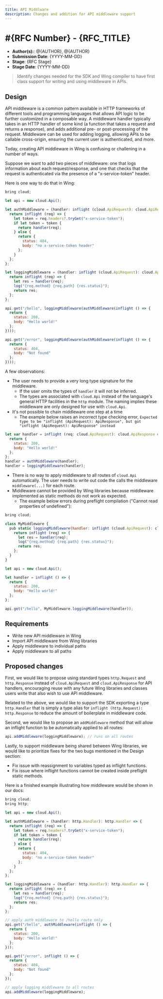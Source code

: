 ```yaml
---
title: API Middlware
description: Changes and addition for API middleware support
---
```


# #{RFC Number} - {RFC_TITLE}

- **Author(s):**: @{AUTHOR}, @{AUTHOR}
- **Submission Date**: {YYYY-MM-DD}
- **Stage**: {RFC Stage}
- **Stage Date**: {YYYY-MM-DD}

<!---
Directions for above:

Author(s): Git tag for PR authors and contributors
Submission Date: Fill in with date of initial submission, YYYY-MM-DD
Stage: Fill in with current stage in the RFC lifecycle
Stage Date: Fill in with date of last stage change
-->

> Identify changes needed for the SDK and Wing compiler to have first class support for writing and using middleware in APIs.

<!--
This RFCs have 3 sections: Requirements -> Design -> Implementation. We intentionally start with *Design* since it
is a great way to introduice the feature to readers.
-->

## Design

API middleware is a common pattern available in HTTP frameworks of different tools and programming languages that allows API logic to be further customized in a composable way.
A middleware handler typically takes in an HTTP handler of some kind (a function that takes a request and returns a response), and adds additional pre- or post-processing of the request.
Middleware can be used for adding logging, allowing APIs to be callable cross-origin, ensuring the current user is authenticated, and more.

Today, creating API middleware in Wing is confusing or challening in a number of ways.

Suppose we want to add two pieces of middleware: one that logs information about each request/response, and one that checks that the request is authenticated via the presence of a "x-service-token" header.

Here is one way to do that in Wing:

```js
bring cloud;

let api = new cloud.Api();

let authMiddleware = (handler: inflight (cloud.ApiRequest): cloud.ApiResponse): inflight (cloud.ApiRequest): cloud.ApiResponse => {
  return inflight (req) => {
    let token = req.headers?.tryGet("x-service-token");
    if let token = token {
      return handler(req);
    } else {
      return {
        status: 404,
        body: "no x-service-token header"
      };
    }
  };
};

let loggingMiddleware = (handler: inflight (cloud.ApiRequest): cloud.ApiResponse): inflight (cloud.ApiRequest): cloud.ApiResponse => {
  return inflight (req) => {
    let res = handler(req);
    log("{req.method} {req.path} {res.status}");
    return res;
  };
};

api.get("/hello", loggingMiddleware(authMiddleware(inflight () => {
  return {
    status: 200,
    body: "Hello world!"
  };
})));

api.get("/error", loggingMiddleware(authMiddleware(inflight () => {
  return {
    status: 404,
    body: "Not found"
  };
})));
```

A few observations:
- The user needs to provide a very long type signature for the middleware.
  - If the user omits the types of `handler` it will not be inferred.
  - The types are associated with `cloud.Api` instead of the language's general HTTP facilities in the `http` module. The naming implies these middleware are only designed for use with `cloud.Api`.
- It's not possible to chain middleware one step at a time
  - The example below raises an incorrect type checking error, `Expected type to be "inflight (ApiRequest): ApiResponse", but got "inflight (ApiRequest): ApiResponse" instead`

```js
let var handler = inflight (req: cloud.ApiRequest): cloud.ApiResponse => {
  return {
    status: 200,
    body: "Hello world!"
  };
};
handler = authMiddleware(handler);
handler = loggingMiddleware(handler);
```

- There is no way to apply middleware to all routes of `cloud.Api` automatically. The user needs to write out code the calls the middleware `middleware(...)` for each route.
- Middleware cannot be provided by Wing libraries because middleware implemented as static methods do not work as expected.
  - The example below errors during preflight compilation ("Cannot read properties of undefined"):

```js
bring cloud;

class MyMiddleware {
  pub static loggingMiddleware(handler: inflight (cloud.ApiRequest): cloud.ApiResponse): inflight (cloud.ApiRequest): cloud.ApiResponse {
    return inflight (req) => {
      let res = handler(req);
      log("{req.method} {req.path} {res.status}");
      return res;
    };
  }
}

let api = new cloud.Api();

let handler = inflight () => {
  return {
    status: 200,
    body: "Hello world!"
  };
};

api.get("/hello", MyMiddleware.loggingMiddleware(handler));
```

<!--
This section works backwards from an the end user. It is written as one or more "artifacts from the future" such as the getting started documentation (readme), user interface wireframes (or link to them), press release, changelog entry, etc.
-->

## Requirements

- Write new API middleware in Wing
- Import API middleware from Wing libraries
- Apply middleware to individual paths
- Apply middleware to all paths

<!--
This section is a "shopping list" of requirements for this feature.

We try to start by identifying the use cases that are expected to be addressed by this RFC.
Ideally they should not inform the design or implementation but rather state the problems/pains/results
that our users expect to achieve with this RFC.

The requirements are the "contract" of the feature you're developing - "what does it do?" (as opposed to "how does it do it" - the implementation). The requirements usually specify use cases as well as edge case scenarios and the desired behavior of the software described.

NOTES:
* It is highly recommended to split functional and non-functional requirements.
* Requirements should be prioritized P0 (must), P1 (nice to have) or P2 (future).
* It is also recommended to give requirements an identifier that will make them easier to reference later.
-->

<!--

### Functional

- REQ01 (P1): bla bla bla
- REQ02 (P0): another requirement

### Non-Functional

- REQ03 (P1): bla bla bla

-->

## Proposed changes

First, we would like to propose using standard types `http.Request` and `http.Response` instead of `cloud.ApiRequest` and `cloud.ApiResponse` for API handlers, encouraging reuse with any future Wing libraries and classes users write that also wish to use API middleware.

Related to the above, we would like to support the SDK exporting a type `http.Handler` that is simply a type alias for `inflight (http.Request): http.Response` to reduce the amount of boilerplate in middleware code.

Second, we would like to propose an `addMiddleware` method that will allow an inflight function to be automatically applied to all routes:

```js
api.addMiddleware(loggingMiddleware); // runs on all routes
```

Lastly, to support middleware being shared between Wing libraries, we would like to prioritize fixes for the two bugs mentioned in the Design section:
- Fix issue with reassignment to variables typed as inflight functions.
- Fix issue where inflight functions cannot be created inside preflight static methods.

Here is a finished example illustrating how middleware would be shown in our docs:

```js
bring cloud;
bring http;

let api = new cloud.Api();

let authMiddleware = (handler: http.Handler): http.Handler => {
  return inflight (req) => {
    let token = req.headers?.tryGet("x-service-token");
    if let token = token {
      return handler(req);
    } else {
      return {
        status: 404,
        body: "no x-service-token header"
      };
    }
  };
};

let loggingMiddleware = (handler: http.Handler): http.Handler => {
  return inflight (req) => {
    let res = handler(req);
    log("{req.method} {req.path} {res.status}");
    return res;
  };
};

// apply auth middleware to /hello route only
api.get("/hello", authMiddleware(inflight () => {
  return {
    status: 200,
    body: "Hello world!"
  };
}));

api.get("/error", inflight () => {
  return {
    status: 404,
    body: "Not found"
  };
});

// apply logging middleware to all routes
api.addMiddleware(loggingMiddleware);
```


<!--
This section has a list of topics related to the implementation. We have some examples/ideas for topics below. Feel free to add as needed

The goal of this section is to help decide if this RFC should be implemented.
It should include answers to questions that the team is likely ask.
Contrary to the rest of the RFC, answers should be written "from the present" and likely
discuss approach, implementation plans, alternative considered and other considerations that will
help decide if this RFC should be implemented.
-->

<!--

### Why are we doing this?

> What is the motivation for this change?

### Why should we _not_ do this?

> Is there a way to address this use case with the current product? What are the downsides of implementing this feature?

### What is the technical solution (design) of this feature?

> Briefly describe the high-level design approach for implementing this feature.
>
> As appropriate, you can add an appendix with a more detailed design document.
>
> This is a good place to reference a prototype or proof of concept, which is highly recommended for most RFCs.

### Is this a breaking change?

> Describe what ways did you consider to deliver this without breaking users? Make sure to include a `BREAKING CHANGE` clause under the CHANGELOG section with a description of the breaking changes and the migration path.

### What alternative solutions did you consider?

> Briefly describe alternative approaches that you considered. If there are hairy details, include them in an appendix.

### What are the drawbacks of this solution?

> Describe any problems/risks that can be introduced if we implement this RFC.

### What is the high-level project plan?

> Describe your plan on how to deliver this feature from prototyping to GA. Especially think about how to "bake" it in the open and get constant feedback from users before you stabilize the APIs.
>
> If you have a project board with your implementation plan, this is a good place to link to it.

### Are there any open issues that need to be addressed later?

> Describe any major open issues that this RFC did not take into account. Once the RFC is approved, create GitHub issues for these issues and update this RFC of the project board with these issue IDs.

## Appendix

> Feel free to add any number of appendices as you see fit. Appendices are expected to allow readers to dive deeper to certain sections if they like. For example, you can include an appendix which describes the detailed design of an algorithm and reference it from the FAQ.

-->
